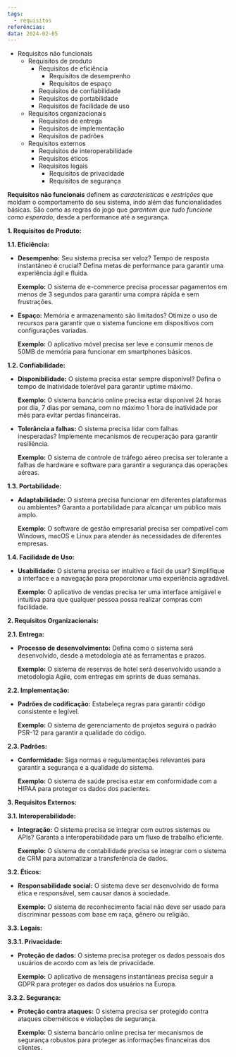 ```yaml
---
tags:
  - requisitos
referências: 
data: 2024-02-05
---
```

- Requisitos não funcionais
	- Requisitos de produto
		- Requisitos de eficiência
			- Requisitos de desemprenho
			- Requisitos de espaço
		- Requisitos de confiabilidade
		- Requisitos de portabilidade
		- Requisitos de facilidade de uso
	- Requisitos organizacionais
		- Requisitos de entrega
		- Requisitos de implementação
		- Requisitos de padrões
	- Requisitos externos
		- Requisitos de interoperabilidade
		- Requisitos éticos
		- Requisitos legais
			- Requisitos de privacidade
			- Requisitos de segurança


**Requisitos não funcionais** definem as *características* e *restrições* que moldam o comportamento do seu sistema, indo além das funcionalidades básicas. São como as regras do jogo que *garantem que tudo funcione como esperado*, desde a performance até a segurança.

**1. Requisitos de Produto:**

**1.1. Eficiência:**

- **Desempenho:** Seu sistema precisa ser veloz? Tempo de resposta instantâneo é crucial? Defina metas de performance para garantir uma experiência ágil e fluida.

	**Exemplo:** O sistema de e-commerce precisa processar pagamentos em menos de 3 segundos para garantir uma compra rápida e sem frustrações.

- **Espaço:** Memória e armazenamento são limitados? Otimize o uso de recursos para garantir que o sistema funcione em dispositivos com configurações variadas.

	**Exemplo:** O aplicativo móvel precisa ser leve e consumir menos de 50MB de memória para funcionar em smartphones básicos.

**1.2. Confiabilidade:**

- **Disponibilidade:** O sistema precisa estar sempre disponível? Defina o tempo de inatividade tolerável para garantir uptime máximo.

	**Exemplo:** O sistema bancário online precisa estar disponível 24 horas por dia, 7 dias por semana, com no máximo 1 hora de inatividade por mês para evitar perdas financeiras.

- **Tolerância a falhas:** O sistema precisa lidar com falhas inesperadas? Implemente mecanismos de recuperação para garantir resiliência.

	**Exemplo:** O sistema de controle de tráfego aéreo precisa ser tolerante a falhas de hardware e software para garantir a segurança das operações aéreas.

**1.3. Portabilidade:**

- **Adaptabilidade:** O sistema precisa funcionar em diferentes plataformas ou ambientes? Garanta a portabilidade para alcançar um público mais amplo.

	**Exemplo:** O software de gestão empresarial precisa ser compatível com Windows, macOS e Linux para atender às necessidades de diferentes empresas.

**1.4. Facilidade de Uso:**

- **Usabilidade:** O sistema precisa ser intuitivo e fácil de usar? Simplifique a interface e a navegação para proporcionar uma experiência agradável.

	**Exemplo:** O aplicativo de vendas precisa ter uma interface amigável e intuitiva para que qualquer pessoa possa realizar compras com facilidade.

**2. Requisitos Organizacionais:**

**2.1. Entrega:**

- **Processo de desenvolvimento:** Defina como o sistema será desenvolvido, desde a metodologia até as ferramentas e prazos.

	**Exemplo:** O sistema de reservas de hotel será desenvolvido usando a metodologia Agile, com entregas em sprints de duas semanas.

**2.2. Implementação:**

- **Padrões de codificação:** Estabeleça regras para garantir código consistente e legível.

	**Exemplo:** O sistema de gerenciamento de projetos seguirá o padrão PSR-12 para garantir a qualidade do código.

**2.3. Padrões:**

- **Conformidade:** Siga normas e regulamentações relevantes para garantir a segurança e a qualidade do sistema.

	**Exemplo:** O sistema de saúde precisa estar em conformidade com a HIPAA para proteger os dados dos pacientes.

**3. Requisitos Externos:**

**3.1. Interoperabilidade:**

- **Integração:** O sistema precisa se integrar com outros sistemas ou APIs? Garanta a interoperabilidade para um fluxo de trabalho eficiente.

	**Exemplo:** O sistema de contabilidade precisa se integrar com o sistema de CRM para automatizar a transferência de dados.

**3.2. Éticos:**

- **Responsabilidade social:** O sistema deve ser desenvolvido de forma ética e responsável, sem causar danos à sociedade.

	**Exemplo:** O sistema de reconhecimento facial não deve ser usado para discriminar pessoas com base em raça, gênero ou religião.

**3.3. Legais:**

**3.3.1. Privacidade:**

- **Proteção de dados:** O sistema precisa proteger os dados pessoais dos usuários de acordo com as leis de privacidade.

	**Exemplo:** O aplicativo de mensagens instantâneas precisa seguir a GDPR para proteger os dados dos usuários na Europa.

**3.3.2. Segurança:**

- **Proteção contra ataques:** O sistema precisa ser protegido contra ataques cibernéticos e violações de segurança.

	**Exemplo:** O sistema bancário online precisa ter mecanismos de segurança robustos para proteger as informações financeiras dos clientes.

